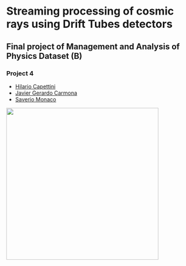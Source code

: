 # Streaming processing of cosmic rays using Drift Tubes detectors
## Final project of Management and Analysis of Physics Dataset (B)
### Project 4

* [Hilario Capettini](https://github.com/hcapettini2)
* [Javier Gerardo Carmona](https://github.com/eigen-carmona/)
* [Saverio Monaco](https://github.com/SaverioMonaco/)

<img src="https://i.ibb.co/ZL3dSWd/proj1.png" width=400>
